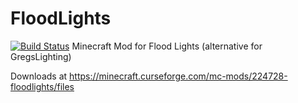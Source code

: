 FloodLights
===========
[![Build Status](https://travis-ci.org/Keridos/FloodLights.svg?branch=master)](https://travis-ci.org/Keridos/FloodLights)
Minecraft Mod for Flood Lights (alternative for GregsLighting)

Downloads at https://minecraft.curseforge.com/mc-mods/224728-floodlights/files
